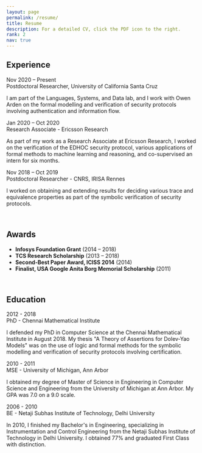 ```yaml
---
layout: page
permalink: /resume/
title: Resume
description: For a detailed CV, click the PDF icon to the right.
rank: 2
nav: true
---
```

<!-- Experience --><!-- style="background-color: lighten(#053B08, 25%);"  -->
<div id="exp" class="col-lg-10 cardstack mt-5 mt-md-4">
		<h2>Experience</h2>
		<div class="item pb-5 pb-md-4">
				<span class="resum item-label rounded-pill">
						Nov 2020 &ndash; Present
				</span>
				<a id="ucsca" href="#ucsc" data-toggle="collapse" aria-expanded="false" aria-controls="ucsc" class="rounded-circle" style="color: #fff; background-color: var(--global-divider-color)" onclick="changeplus('ucsca')">
							<i id="ucscaicon" class="fas fa-plus"></i>
				</a>
				<div class="card pt-4 pt-md-0 rounded">
						<div class="card-header" role="tab" id="ucsc-head">
								<span class="headtext">
										Postdoctoral Researcher, University of California Santa Cruz
								</span>
						</div>
						<div id="ucsc" class="collapse" role="tabpanel" aria-labelledby="ucsc-head">
								<div class="card-body">
										<p class="m-0 desctext">
											I am part of the Languages, Systems, and Data lab, and I work with Owen Arden on the formal modelling and verification of security protocols involving authentication and information flow.
										</p>
								</div>
						</div>
			</div>
		</div>
		<!-- Divider -->
		<div class="item pb-5 pb-md-4">
				<span class="resum item-label  rounded-pill">
						Jan 2020 &ndash; Oct 2020
				</span>
				<a id="era" href="#er" data-toggle="collapse" aria-expanded="true" aria-controls="er" class="rounded-circle" style="color: #fff; background-color: var(--global-divider-color);" onclick="changeplus('era')">
							<i id="eraicon" class="fas fa-plus"></i>
				</a>
				<div class="card pt-4 pt-md-0 rounded">
						<div class="card-header" role="tab" id="er-head">
								<span class="headtext">
										Research Associate - Ericsson Research 
								</span>
						</div>
						<div id="er" class="collapse hide" role="tabpanel" aria-labelledby="er-head">
								<div class="card-body">
										<p class="m-0 desctext">
											As part of my work as a Research Associate at Ericsson Research, I worked on the verification of the EDHOC security protocol, various applications of formal methods to machine learning and reasoning, and co-supervised an intern for six months.
										</p>
								</div>
						</div>
				</div>
		</div>
		<!-- Divider -->
		<div class="item pb-5 pb-md-4">
				<span class="resum item-label  rounded-pill ">
						Nov 2018 &ndash; Oct 2019
				</span>
				<a id="cnrsa" href="#cnrs" data-toggle="collapse" aria-expanded="true" aria-controls="cnrs" class="rounded-circle" style="color: #fff; background-color: var(--global-divider-color);" onclick="changeplus('cnrsa')">
							<i id="cnrsaicon" class="fas fa-plus"></i>
				</a>
				<div class="card pt-4 pt-md-0 rounded">
						<div class="card-header" role="tab" id="cnrs-head">
								<span class="headtext">
										Postdoctoral Researcher - CNRS, IRISA Rennes
								</span>
						</div>
						<div id="cnrs" class="collapse hide" role="tabpanel" aria-labelledby="cnrs-head">
								<div class="card-body">
										<p class="m-0 desctext">
											I worked on obtaining and extending results for deciding various trace and equivalence properties as part of the symbolic verification of security protocols.
										</p>
								</div>
						</div>
				</div>
		</div>
</div>
<br>
<!-- Awards -->
<div id="awards">
	<h2>Awards</h2>
		<ul>
			<li>
				<div class="post-title">
						<span>
								<strong>Infosys Foundation Grant</strong>
						</span>
						<span>
							(2014 &ndash; 2018)
						</span>
				</div>
			</li>
			<li>
				<span>
						<strong>TCS Research Scholarship</strong>
				</span>
				<span>
					(2013 &ndash; 2018)
				</span>
			</li>
			<li>
				<span>
						<strong>Second-Best Paper Award, ICISS 2014</strong>
				</span>
				<span>
					(2014)
				</span>
			</li>
			<li>
				<span>
						<strong>Finalist, USA Google Anita Borg Memorial Scholarship</strong>
				</span>
				<span>
					(2011)
				</span>
			</li>
		</ul>
</div>
<br>
<!-- Education -->
<div id="edu" class="col-lg-10 cardstack mt-5 mt-md-4">
		<h2>Education</h2>
		<div class="item pb-5 pb-md-4">
				<span class="resum item-label rounded-pill ">
						2012 - 2018
				</span>
				<a id="phda" href="#phd" data-toggle="collapse" aria-expanded="true" aria-controls="phd" class="rounded-circle" style="color: #fff; background-color: var(--global-divider-color);" onclick="changeplus('phda')">
							<i id="phdaicon" class="fas fa-plus"></i>
					</a>
				<div class="card pt-4 pt-md-0 rounded">
						<div class="card-header" role="tab" id="phd-head">
								<span class="headtext">
										PhD - Chennai Mathematical Institute
								</span>
						</div>
						<div id="phd" class="collapse hide" role="tabpanel" aria-labelledby="phd-head">
								<div class="card-body">
										<p class="m-0 desctext">
											I defended my PhD in Computer Science at the Chennai Mathematical Institute in August 2018. My thesis "A Theory of Assertions for Dolev-Yao Models" was on the use of logic and formal methods for the symbolic modelling and verification of security protocols involving certification.
										</p>
								</div>
						</div>
			</div>
		</div>
		<!-- Divider -->
		<div class="item pb-5 pb-md-4">
				<span class="resum item-label  rounded-pill ">
						2010 - 2011
				</span>
				<a id="msea" href="#mse" data-toggle="collapse" aria-expanded="true" aria-controls="mse" class="rounded-circle" style="color: #fff; background-color: var(--global-divider-color);" onclick="changeplus('msea')">
							<i id="mseaicon" class="fas fa-plus"></i>
				</a>
				<div class="card pt-4 pt-md-0 rounded">
						<div class="card-header" role="tab" id="mse-head">
								<span class="headtext">
										MSE - University of Michigan, Ann Arbor
								</span>
						</div>
						<div id="mse" class="collapse hide" role="tabpanel" aria-labelledby="mse-head">
								<div class="card-body">
										<p class="m-0 desctext">
											I obtained my degree of Master of Science in Engineering in Computer Science and Engineering from the University of Michigan at Ann Arbor. My GPA was 7.0 on a 9.0 scale.
										</p>
								</div>
						</div>
				</div>
		</div>
		<!-- Divider -->
		<div class="item pb-5 pb-md-4">
				<span class="resum item-label  rounded-pill ">
						2006 - 2010
				</span>
				<a id="bea" href="#be" data-toggle="collapse" aria-expanded="true" aria-controls="be" class="rounded-circle" style="color: #fff; background-color: var(--global-divider-color);" onclick="changeplus('bea')">
							<i id="beaicon" class="fas fa-plus"></i>
				</a>
				<div class="card pt-4 pt-md-0 rounded">
						<div class="card-header" role="tab" id="be-head">
								<span class="headtext">
										BE - Netaji Subhas Institute of Technology, Delhi University
								</span>
						</div>
						<div id="be" class="collapse hide" role="tabpanel" aria-labelledby="be-head">
								<div class="card-body">
										<p class="m-0 desctext">
											In 2010, I finished my Bachelor's in Engineering, specializing in Instrumentation and Control Engineering from the Netaji Subhas Institute of Technology in Delhi University. I obtained 77% and graduated First Class with distinction.
										</p>
								</div>
						</div>
				</div>
		</div>
</div>
